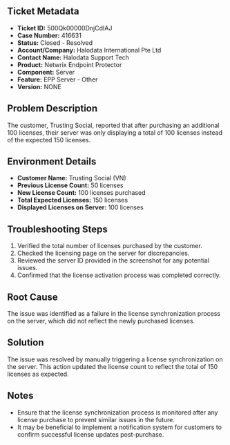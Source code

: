 ## Ticket Metadata
- **Ticket ID:** 500Qk00000DnjCdIAJ
- **Case Number:** 416631
- **Status:** Closed - Resolved
- **Account/Company:** Halodata International Pte Ltd
- **Contact Name:** Halodata Support Tech
- **Product:** Netwrix Endpoint Protector
- **Component:** Server
- **Feature:** EPP Server - Other
- **Version:** NONE

## Problem Description
The customer, Trusting Social, reported that after purchasing an additional 100 licenses, their server was only displaying a total of 100 licenses instead of the expected 150 licenses.

## Environment Details
- **Customer Name:** Trusting Social (VN)
- **Previous License Count:** 50 licenses
- **New License Count:** 100 licenses purchased
- **Total Expected Licenses:** 150 licenses
- **Displayed Licenses on Server:** 100 licenses

## Troubleshooting Steps
1. Verified the total number of licenses purchased by the customer.
2. Checked the licensing page on the server for discrepancies.
3. Reviewed the server ID provided in the screenshot for any potential issues.
4. Confirmed that the license activation process was completed correctly.

## Root Cause
The issue was identified as a failure in the license synchronization process on the server, which did not reflect the newly purchased licenses.

## Solution
The issue was resolved by manually triggering a license synchronization on the server. This action updated the license count to reflect the total of 150 licenses as expected.

## Notes
- Ensure that the license synchronization process is monitored after any license purchase to prevent similar issues in the future.
- It may be beneficial to implement a notification system for customers to confirm successful license updates post-purchase.